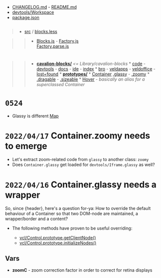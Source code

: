 * [CHANGELOG.md]() - [README.md]()
* [devtools/Workspace<blocks>](/Library/vcl-comps/devtools/Workspace$/blocks.js)
* [package.json]()

##

> * [src](:/) / [blocks.less](src/:)
	
>> * [Blocks.js](src/:) - [Factory.js](src/:)  
[Factory.parse.js](src/:)

#

>> * **[cavalion-blocks/](src/:)** _<= Library/cavalion-blocks_
	* [code](src/cavalion-blocks/:/) - [devtools](src/cavalion-blocks/:/) - [docs](src/cavalion-blocks/:/) - [ide](src/cavalion-blocks/:/) - [index](src/cavalion-blocks/:/)
	* [bro](src/cavalion-blocks/:/) - [veldapps](src/cavalion-blocks/:/) - [veldoffice](src/cavalion-blocks/:/) - [lost+found](src/cavalion-blocks/:/)
	* **[prototypes/](src/:)**
		* [Container](src/prototypes/:.js) [.glassy](src/prototypes/Container:.js) - [.zoomy](src/prototypes/Container:.js)
			* [.dragable](src/prototypes/Container:.js) - [.sizeable](src/prototypes/Container:.js)
		* [Hover](src/prototypes/Hover.js) - _basically an alias for a superclassed Container_

# `0524`

* Glassy is different [Map]([!veldapps/:])

# `2022/04/17` Container.zoomy needs to emerge

* Let's extract zoom-related code from `glassy` to another class: `zoomy`
* Does `Container.glassy` get loaded for `devtools/Iframe.glassy` as well?

# `2022/04/16` Container.glassy needs a wrapper

So, since {header}, here's a question for-ya: How to override the default behaviour of a Container so that two DOM-node are maintained, a wrapper/border and a content?

* The following methods have proven to be useful overriding:

	* [vcl/Control.prototype.getClientNode()](lib:)
	* [vcl/Control.prototype.initializeNodes()](lib:)

## Vars

* **zoomC** - zoom correction factor in order to correct for retina displays

